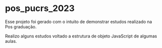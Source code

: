 # pos_pucrs_2023

Esse projeto foi gerado com o intuito de demonstrar estudos realizado na Pos graduação.

Realizo alguns estudos voltado a estrutura de objeto JavaScript de algumas aulas.